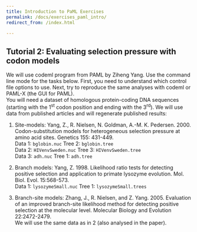 ```yaml
---
title: Introduction to PaML Exercises
permalink: /docs/exercises_paml_intro/
redirect_from: /index.html

---
```

<h2 id="tutorial-2-evaluating-selection-pressure-with-codon-models"><strong>Tutorial 2</strong>: Evaluating selection pressure with codon models</h2>

<p>We will use codeml program from PAML by Ziheng Yang. Use the command line mode for the tasks below. First, you need to understand which control file options to use. Next, try to reproduce the same analyses with codeml or PAML-X (the GUI for PAML).  <br>
You will need a dataset of homologous protein-coding DNA sequences (starting with the 1<sup>st</sup> codon position and ending with the 3<sup>rd</sup>). We will use data from published articles and will regenerate published results: </p>

<ol>
<li><p>Site-models: Yang, Z., R. Nielsen, N. Goldman, A.-M. K. Pedersen. 2000. Codon-substitution models for heterogeneous selection pressure at amino acid sites. Genetics 155: 431-449. <br>
Data 1: <code>bglobin.nuc</code> Tree 2: <code>bglobin.tree</code> <br>
Data 2: <code>HIVenvSweden.nuc</code> Tree 3: <code>HIVenvSweden.tree</code> <br>
Data 3: <code>adh.nuc</code> Tree 1: <code>adh.tree</code></p></li>

<li><p>Branch models: Yang, Z. 1998. Likelihood ratio tests for detecting positive selection and application to primate lysozyme evolution. Mol. Biol. Evol. 15:568-573.  <br>
Data 1: <code>lysozymeSmall.nuc</code> Tree 1: <code>lysozymeSmall.trees</code></p></li>

<li><p>Branch-site models: Zhang, J., R. Nielsen, and Z. Yang. 2005. Evaluation of an improved branch-site likelihood method for detecting positive selection at the molecular level. Molecular Biology and Evolution 22:2472-2479. <br>
We will use the same data as in 2 (also analysed in the paper).</p></li>
</ol>
